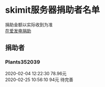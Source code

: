 # skimit服务器捐助者名单
捐助金额以实际收到为准  
[在爱发电捐助](https://afdian.net/@skimit)
## 捐助者
### Plants352039
2020-02-04 12:22:30 78.96元  
2020-02-25 10:56:10 94元
待完善  
